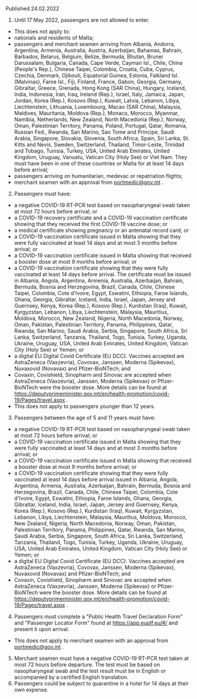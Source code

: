 Published 24.02.2022
1. Until 17 May 2022, passengers are not allowed to enter.
- This does not apply to:
- nationals and residents of Malta;
- passengers and merchant seamen arriving from Albania, Andorra, Argentina, Armenia, Australia, Austria, Azerbaijan, Bahamas, Bahrain, Barbados, Belarus, Belgium, Belize, Bermuda, Bhutan, Brunei Darussalam, Bulgaria, Canada, Cape Verde, Cayman Isl., Chile, China (People's Rep.), Chinese Taipei, Colombia, Croatia, Cuba, Cyprus, Czechia, Denmark, Djibouti, Equatorial Guinea, Estonia, Falkland Isl. (Malvinas), Faroe Isl., Fiji, Finland, France, Gabon, Georgia, Germany, Gibraltar, Greece, Grenada, Hong Kong (SAR China), Hungary, Iceland, India, Indonesia, Iran, Iraq, Ireland (Rep.), Israel, Italy, Jamaica, Japan, Jordan, Korea (Rep.), Kosovo (Rep.), Kuwait, Latvia, Lebanon, Libya, Liechtenstein, Lithuania, Luxembourg, Macao (SAR China), Malaysia, Maldives, Mauritania, Moldova (Rep.), Monaco, Morocco, Myanmar, Namibia, Netherlands, New Zealand, North Macedonia (Rep.), Norway, Oman, Palestinian Territory, Panama, Poland, Portugal, Qatar, Romania, Russian Fed., Rwanda, San Marino, Sao Tome and Principe, Saudi Arabia, Singapore, Slovakia, Slovenia, South Africa, Spain, Sri Lanka, St. Kitts and Nevis, Sweden, Switzerland, Thailand, Timor-Leste, Trinidad and Tobago, Tunisia, Turkey, USA, United Arab Emirates, United Kingdom, Uruguay, Vanuatu, Vatican City (Holy See) or Viet Nam. They must have been in one of these countries or Malta for at least 14 days before arrival;
- passengers arriving on humanitarian, medevac or repatriation flights;
- merchant seamen with an approval from <a href="mailto:portmedic@gov.mt">portmedic@gov.mt</a> .
2. Passengers must have:
- a negative COVID-19 RT-PCR test based on nasopharyngeal swab taken at most 72 hours before arrival; or
- a COVID-19 recovery certificate and a COVID-19 vaccination certificate showing that they received the first COVID-19 vaccine dose; or
- a medical certificate showing pregnancy or an antenatal record card; or
- a COVID-19 vaccination certificate issued in Malta showing that they were fully vaccinated at least 14 days and at most 3 months before arrival; or
- a COVID-19 vaccination certificate issued in Malta showing that received a booster dose at most 9 months before arrival; or
- a COVID-19 vaccination certificate showing that they were fully vaccinated at least 14 days before arrival. The certificate must be issued in Albania, Angola, Argentina, Armenia, Australia, Azerbaijan, Bahrain, Bermuda, Bosnia and Herzegovina, Brazil, Canada, Chile, Chinese Taipei, Colombia, Cote d'Ivoire, Egypt, Eswatini, Ethiopia, Faroe Islands, Ghana, Georgia, Gibraltar, Iceland, India, Israel, Japan, Jersey and Guernsey, Kenya, Korea (Rep.), Kosovo (Rep.), Kurdistan (Iraq), Kuwait, Kyrgyzstan, Lebanon, Libya, Liechtenstein, Malaysia, Mauritius, Moldova, Morocco, New Zealand, Nigeria, North Macedonia, Norway, Oman, Pakistan, Palestinian Territory, Panama, Philippines, Qatar, Rwanda, San Marino, Saudi Arabia, Serbia, Singapore, South Africa, Sri Lanka, Switzerland, Tanzania, Thailand, Togo, Tunisia, Turkey, Uganda, Ukraine, Uruguay, USA, United Arab Emirates, United Kingdom, Vatican City (Holy See) or Yemen; or
- a digital EU Digital Covid Certificate (EU DCC).
Vaccines accepted are AstraZeneca (Vaxzevria), Covovax, Janssen, Moderna (Spikevax), Nuvaxovid (Novavax) and Pfizer-BioNTech; and
- Covaxin, Covishield, Sinopharm and Sinovac are accepted when AstraZeneca (Vaxzevria), Janssen, Moderna (Spikevax) or Pfizer-BioNTech were the booster dose.
More details can be found at <a href="https://deputyprimeminister.gov.mt/en/health-promotion/covid-19/Pages/travel.aspx">https://deputyprimeminister.gov.mt/en/health-promotion/covid-19/Pages/travel.aspx</a> .
- This does not apply to passengers younger than 12 years.
3. Passengers between the age of 5 and 11 years must have:
- a negative COVID-19 RT-PCR test based on nasopharyngeal swab taken at most 72 hours before arrival; or
- a COVID-19 vaccination certificate issued in Malta showing that they were fully vaccinated at least 14 days and at most 3 months before arrival; or
- a COVID-19 vaccination certificate issued in Malta showing that received a booster dose at most 9 months before arrival; or
- a COVID-19 vaccination certificate showing that they were fully vaccinated at least 14 days before arrival issued in Albania, Angola, Argentina, Armenia, Australia, Azerbaijan, Bahrain, Bermuda, Bosnia and Herzegovina, Brazil, Canada, Chile, Chinese Taipei, Colombia, Cote d'Ivoire, Egypt, Eswatini, Ethiopia, Faroe Islands, Ghana, Georgia, Gibraltar, Iceland, India, Israel, Japan, Jersey and Guernsey, Kenya, Korea (Rep.), Kosovo (Rep.), Kurdistan (Iraq), Kuwait, Kyrgyzstan, Lebanon, Libya, Liechtenstein, Malaysia, Mauritius, Moldova, Morocco, New Zealand, Nigeria, North Macedonia, Norway, Oman, Pakistan, Palestinian Territory, Panama, Philippines, Qatar, Rwanda, San Marino, Saudi Arabia, Serbia, Singapore, South Africa, Sri Lanka, Switzerland, Tanzania, Thailand, Togo, Tunisia, Turkey, Uganda, Ukraine, Uruguay, USA, United Arab Emirates, United Kingdom, Vatican City (Holy See) or Yemen; or
- a digital EU Digital Covid Certificate (EU DCC).
Vaccines accepted are AstraZeneca (Vaxzevria), Covovax, Janssen, Moderna (Spikevax), Nuvaxovid (Novavax) and Pfizer-BioNTech; and
- Covaxin, Covishield, Sinopharm and Sinovac are accepted when AstraZeneca (Vaxzevria), Janssen, Moderna (Spikevax) or Pfizer-BioNTech were the booster dose.
More details can be found at <a href="https://deputyprimeminister.gov.mt/en/health-promotion/covid-19/Pages/travel.aspx">https://deputyprimeminister.gov.mt/en/health-promotion/covid-19/Pages/travel.aspx</a> .
4. Passengers must complete a "Public Health Travel Declaration Form" and "Passenger Locator Form" found at <a href="https://app.euplf.eu/#/">https://app.euplf.eu/#/</a> and present it upon arrival.
- This does not apply to merchant seamen with an approval from <a href="mailto:portmedic@gov.mt">portmedic@gov.mt</a> .
5. Merchant seamen must have a negative COVID-19 RT-PCR test taken at most 72 hours before departure. The test must be based on nasopharyngeal swab and the test result must be in English or accompanied by a certified English translation.
6. Passengers could be subject to quarantine in a hotel for 14 days at their own expense.